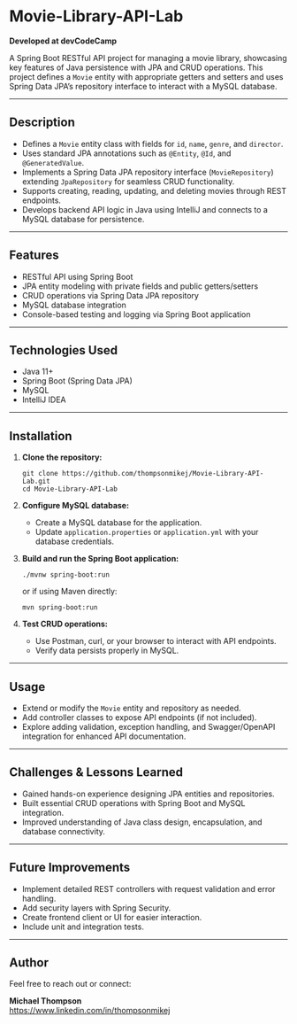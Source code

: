 # Movie-Library-API-Lab

**Developed at devCodeCamp**

A Spring Boot RESTful API project for managing a movie library, showcasing key features of Java persistence with JPA and CRUD operations. This project defines a `Movie` entity with appropriate getters and setters and uses Spring Data JPA’s repository interface to interact with a MySQL database.

---

## Description

- Defines a `Movie` entity class with fields for `id`, `name`, `genre`, and `director`.  
- Uses standard JPA annotations such as `@Entity`, `@Id`, and `@GeneratedValue`.  
- Implements a Spring Data JPA repository interface (`MovieRepository`) extending `JpaRepository` for seamless CRUD functionality.  
- Supports creating, reading, updating, and deleting movies through REST endpoints.  
- Develops backend API logic in Java using IntelliJ and connects to a MySQL database for persistence.

---

## Features

- RESTful API using Spring Boot  
- JPA entity modeling with private fields and public getters/setters  
- CRUD operations via Spring Data JPA repository  
- MySQL database integration  
- Console-based testing and logging via Spring Boot application

---

## Technologies Used

- Java 11+  
- Spring Boot (Spring Data JPA)  
- MySQL  
- IntelliJ IDEA

---

## Installation

1. **Clone the repository:**
    ```
    git clone https://github.com/thompsonmikej/Movie-Library-API-Lab.git
    cd Movie-Library-API-Lab
    ```

2. **Configure MySQL database:**  
   - Create a MySQL database for the application.  
   - Update `application.properties` or `application.yml` with your database credentials.

3. **Build and run the Spring Boot application:**  
    ```
    ./mvnw spring-boot:run
    ```
    or if using Maven directly:  
    ```
    mvn spring-boot:run
    ```

4. **Test CRUD operations:**  
   - Use Postman, curl, or your browser to interact with API endpoints.  
   - Verify data persists properly in MySQL.

---

## Usage

- Extend or modify the `Movie` entity and repository as needed.  
- Add controller classes to expose API endpoints (if not included).  
- Explore adding validation, exception handling, and Swagger/OpenAPI integration for enhanced API documentation.

---

## Challenges & Lessons Learned

- Gained hands-on experience designing JPA entities and repositories.  
- Built essential CRUD operations with Spring Boot and MySQL integration.  
- Improved understanding of Java class design, encapsulation, and database connectivity.

---

## Future Improvements

- Implement detailed REST controllers with request validation and error handling.  
- Add security layers with Spring Security.  
- Create frontend client or UI for easier interaction.  
- Include unit and integration tests.

---
## Author

Feel free to reach out or connect:

**Michael Thompson**  
https://www.linkedin.com/in/thompsonmikej  
